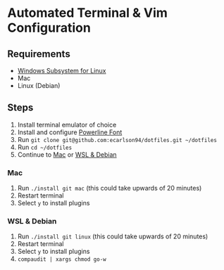 # Automated Terminal & Vim Configuration
## Requirements

- [Windows Subsystem for Linux](https://gist.github.com/ecarlson94/283102ffd2f2473d41e7c9965be8fdd4)
- Mac
- Linux (Debian)

## Steps
1. Install terminal emulator of choice
2. Install and configure [Powerline Font](https://github.com/romkatv/powerlevel10k#fonts)
3. Run `git clone git@github.com:ecarlson94/dotfiles.git ~/dotfiles`
4. Run `cd ~/dotfiles`
5. Continue to [Mac](#mac) or [WSL & Debian](#wsl-&-debian)

### Mac
1. Run `./install git mac` (this could take upwards of 20 minutes)
2. Restart terminal
3. Select `y` to install plugins

### WSL & Debian
1. Run `./install git linux` (this could take upwards of 20 minutes)
2. Restart terminal
3. Select `y` to install plugins
4. `compaudit | xargs chmod go-w`
